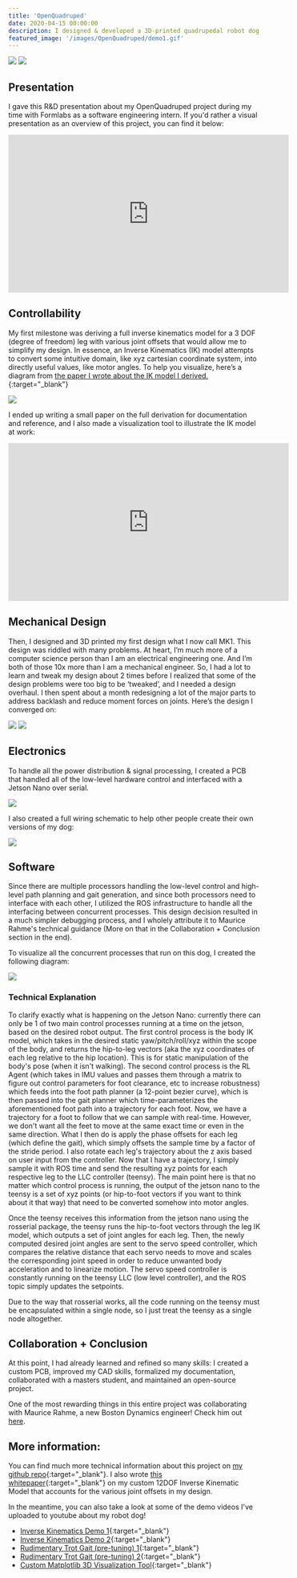 ```yaml
---
title: 'OpenQuadruped'
date: 2020-04-15 00:00:00
description: I designed & developed a 3D-printed quadrupedal robot dog from scratch. Features custom 12DOF Inverse Kinematics model + Intuitive Gait Planner.
featured_image: '/images/OpenQuadruped/demo1.gif'
---
```


<div class="centered">
	<img class="disp" src="/images/OpenQuadruped/demo0.gif">
	<img class="disp" src="/images/OpenQuadruped/demo1.gif">
</div>


## Presentation
I gave this R&D presentation about my OpenQuadruped project during my time with Formlabs as a software engineering intern. If you'd rather a visual presentation as an overview of this project, you can find it below:


<div class="centered">
	<iframe width="560" height="315" src="https://www.youtube.com/embed/K3KR-O-sAyI" frameborder="0" allow="accelerometer; autoplay; clipboard-write; encrypted-media; gyroscope; picture-in-picture" allowfullscreen></iframe>
</div>


## Controllability
My first milestone was deriving a full inverse kinematics model for a 3 DOF (degree of freedom) leg with various joint offsets that would allow me to simplify my design. In essence, an Inverse Kinematics (IK) model attempts to convert some intuitive domain, like xyz cartesian coordinate system, into directly useful values, like motor angles. To help you visualize, here’s a diagram from [the paper I wrote about the IK model I derived.](https://www.adham-e.dev/pdf/IK_Model.pdf){:target="_blank"}

<div class="centered">
	<img class="disp" src="/images/OpenQuadruped/ikdemo.png">
</div>

I ended up writing a small paper on the full derivation for documentation and reference, and I also made a visualization tool to illustrate the IK model at work:


<div class="centered">
	<iframe width="560" height="315" src="https://www.youtube.com/embed/LBjqJVEXwhM" frameborder="0" allow="accelerometer; autoplay; clipboard-write; encrypted-media; gyroscope; picture-in-picture" allowfullscreen></iframe>
</div>


## Mechanical Design
Then, I designed and 3D printed my first design what I now call MK1. This design was riddled with many problems. At heart, I’m much more of a computer science person than I am an electrical engineering one. And I’m both of those 10x more than I am a mechanical engineer. So, I had a lot to learn and tweak my design about 2 times before I realized that some of the design problems were too big to be ‘tweaked’, and I needed a design overhaul. I then spent about a month redesigning a lot of the major parts to address backlash and reduce moment forces on joints. Here’s the design I converged on:

<div class="centered">
	<img class="disp" src="https://github.com/adham-elarabawy/open-quadruped/raw/master/media/SideView.png">
	<img class="disp" src="https://github.com/adham-elarabawy/open-quadruped/raw/master/media/OpenQuadruped.png">
</div>


## Electronics
To handle all the power distribution & signal processing, I created a PCB that handled all of the low-level hardware control and interfaced with a Jetson Nano over serial.

<div class="centered">
	<img class="disp" src="https://github.com/adham-elarabawy/open-quadruped/raw/master/hardware/pcb/SinglePCB.png">
</div>

I also created a full wiring schematic to help other people create their own versions of my dog:
<div class="centered">
	<img class="disp" src="https://github.com/adham-elarabawy/OpenQuadruped/raw/master/media/wiring_diagram.png">
</div>


## Software
Since there are multiple processors handling the low-level control and high-level path planning and gait generation, and since both processors need to interface with each other, I utilized the ROS infrastructure to handle all the interfacing between concurrent processes. This design decision resulted in a much simpler debugging process, and I wholely attribute it to Maurice Rahme's technical guidance (More on that in the Collaboration + Conclusion section in the end).

To visualize all the concurrent processes that run on this dog, I created the following diagram:
<div class="centered">
	<img class="disp" src="https://github.com/adham-elarabawy/OpenQuadruped/raw/master/media/OpenQuadruped%20Node%20Infrastructure.png">
</div>


### Technical Explanation
To clarify exactly what is happening on the Jetson Nano: currently there can only be 1 of two main control processes running at a time on the jetson, based on the desired robot output. The first control process is the body IK model, which takes in the desired static yaw/pitch/roll/xyz within the scope of the body, and returns the hip-to-leg vectors (aka the xyz coordinates of each leg relative to the hip location). This is for static manipulation of the body's pose (when it isn't walking). The second control process is the RL Agent (which takes in IMU values and passes them through a matrix to figure out control parameters for foot clearance, etc to increase robustness) which feeds into the foot path planner (a 12-point bezier curve), which is then passed into the gait planner which time-parameterizes the aforementioned foot path into a trajectory for each foot. Now, we have a trajectory for a foot to follow that we can sample with real-time. However, we don't want all the feet to move at the same exact time or even in the same direction. What I then do is apply the phase offsets for each leg (which define the gait), which simply offsets the sample time by a factor of the stride period. I also rotate each leg's trajectory about the z axis based on user input from the controller. Now that I have a trajectory, I simply sample it with ROS time and send the resulting xyz points for each respective leg to the LLC controller (teensy). The main point here is that no matter which control process is running, the output of the jetson nano to the teensy is a set of xyz points (or hip-to-foot vectors if you want to think about it that way) that need to be converted somehow into motor angles.

Once the teensy receives this information from the jetson nano using the rosserial package, the teensy runs the hip-to-foot vectors through the leg IK model, which outputs a set of joint angles for each leg. Then, the newly computed desired joint angles are sent to the servo speed controller, which compares the relative distance that each servo needs to move and scales the corresponding joint speed in order to reduce unwanted body acceleration and to linearize motion. The servo speed controller is constantly running on the teensy LLC (low level controller), and the ROS topic simply updates the setpoints.

Due to the way that rosserial works, all the code running on the teensy must be encapsulated within a single node, so I just treat the teensy as a single node altogether.


## Collaboration + Conclusion
At this point, I had already learned and refined so many skills: I created a custom PCB, improved my CAD skills, formalized my documentation, collaborated with a masters student, and maintained an open-source project.

One of the most rewarding things in this entire project was collaborating with Maurice Rahme, a new Boston Dynamics engineer! Check him out [here](https://moribots.github.io/).


## More information:
You can find much more technical information about this project on [my github repo](https://github.com/adham-elarabawy/open-quadruped){:target="_blank"}. I also wrote [this whitepaper](https://www.adham-e.dev/pdf/IK_Model.pdf){:target="_blank"} on my custom 12DOF Inverse Kinematic Model that accounts for the various joint offsets in my design.

In the meantime, you can also take a look at some of the demo videos I've uploaded to youtube about my robot dog!

* [Inverse Kinematics Demo 1](https://youtu.be/fMi5kvk-6Ek){:target="_blank"}
* [Inverse Kinematics Demo 2](https://youtu.be/GEAmn419laA){:target="_blank"}
* [Rudimentary Trot Gait (pre-tuning) 1](https://youtu.be/_3zA3F-i4RU){:target="_blank"}
* [Rudimentary Trot Gait (pre-tuning) 2](https://youtu.be/O10b29GVjn4){:target="_blank"}
* [Custom Matplotlib 3D Visualization Tool](https://youtu.be/LBjqJVEXwhM){:target="_blank"}
